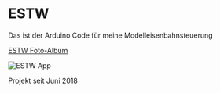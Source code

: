  ESTW
======
Das ist der Arduino Code für meine Modelleisenbahnsteuerung

[ESTW Foto-Album](https://photos.app.goo.gl/BcrruCCMoLmwhqbK6/ "sieh dir Fotos von dem Projekt und den Projektideen an")

![ESTW App](https://photos.app.goo.gl/DWwK4pjvnJan5bxs8)

Projekt seit Juni 2018
